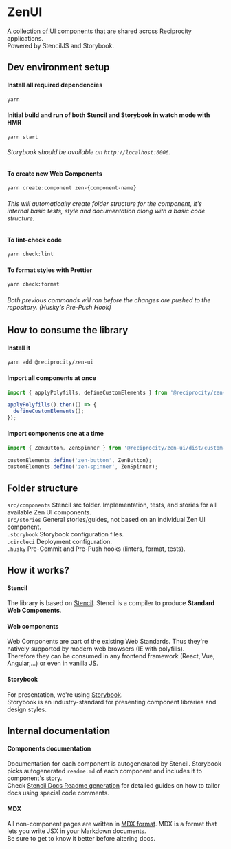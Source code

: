 # ZenUI
[A collection of UI components](https://zen-ui.zengrc.com/) that are shared across Reciprocity applications.\
Powered by StencilJS and Storybook.

## Dev environment setup
#### Install all required dependencies
```bash
yarn
```

#### Initial build and run of both Stencil and Storybook in watch mode with HMR
```
yarn start
```
###### Storybook should be available on `http://localhost:6006`.

#### To create new Web Components
```bash
yarn create:component zen-{component-name}
```
###### This will automatically create folder structure for the component, it's internal basic tests, style and documentation along with a basic code structure.

#### To lint-check code
```bash
yarn check:lint
```

#### To format styles with Prettier
```bash
yarn check:format
```
###### Both previous commands will ran before the changes are pushed to the repository. (Husky's Pre-Push Hook)

## How to consume the library
#### Install it
```bash
yarn add @reciprocity/zen-ui
```

#### Import all components at once
```js
import { applyPolyfills, defineCustomElements } from '@reciprocity/zen-ui/loader';

applyPolyfills().then(() => {
  defineCustomElements();
});
```

#### Import components one at a time
```js
import { ZenButton, ZenSpinner } from '@reciprocity/zen-ui/dist/custom-elements';

customElements.define('zen-button', ZenButton);
customElements.define('zen-spinner', ZenSpinner);
```

## Folder structure
`src/components` Stencil src folder. Implementation, tests, and stories for all available Zen UI components.\
`src/stories` General stories/guides, not based on an individual Zen UI component.\
`.storybook` Storybook configuration files.\
`.circleci` Deployment configuration.\
`.husky` Pre-Commit and Pre-Push hooks (linters, format, tests).

## How it works?

#### Stencil
The library is based on [Stencil](https://stenciljs.com/docs/introduction). Stencil is a compiler to produce **Standard Web Components**.

#### Web components
Web Components are part of the existing Web Standards. Thus they're natively supported by modern web browsers (IE with polyfills).\
Therefore they can be consumed in any frontend framework (React, Vue, Angular,...) or even in vanilla JS.

#### Storybook
For presentation, we're using [Storybook](https://storybook.js.org/).\
Storybook is an industry-standard for presenting component libraries and design styles.

## Internal documentation

#### Components documentation
Documentation for each component is autogenerated by Stencil. Storybook picks autogenerated `readme.md` of each component and includes it to component's story.\
Check [Stencil Docs Readme generation](https://stenciljs.com/docs/docs-readme) for detailed guides on how to tailor docs using special code comments.

#### MDX
All non-component pages are written in [MDX format](https://mdxjs.com/getting-started/). MDX is a format that lets you write JSX in your Markdown documents.\
Be sure to get to know it better before altering docs.

